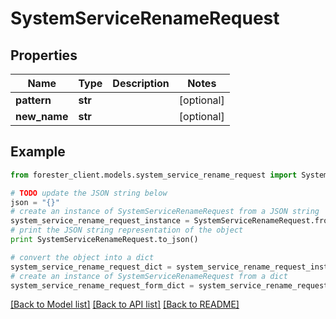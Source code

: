 # SystemServiceRenameRequest


## Properties

Name | Type | Description | Notes
------------ | ------------- | ------------- | -------------
**pattern** | **str** |  | [optional] 
**new_name** | **str** |  | [optional] 

## Example

```python
from forester_client.models.system_service_rename_request import SystemServiceRenameRequest

# TODO update the JSON string below
json = "{}"
# create an instance of SystemServiceRenameRequest from a JSON string
system_service_rename_request_instance = SystemServiceRenameRequest.from_json(json)
# print the JSON string representation of the object
print SystemServiceRenameRequest.to_json()

# convert the object into a dict
system_service_rename_request_dict = system_service_rename_request_instance.to_dict()
# create an instance of SystemServiceRenameRequest from a dict
system_service_rename_request_form_dict = system_service_rename_request.from_dict(system_service_rename_request_dict)
```
[[Back to Model list]](../README.md#documentation-for-models) [[Back to API list]](../README.md#documentation-for-api-endpoints) [[Back to README]](../README.md)


